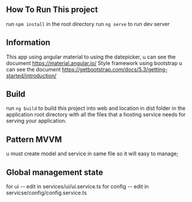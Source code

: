 

## How To Run This project
run `npm install` in the root directory
run `ng serve` to run dev server

## Information
This app using angular material to using the datepicker, u can see the document https://material.angular.io/
Style framework using bootstrap u can see the document https://getbootstrap.com/docs/5.3/getting-started/introduction/

## Build
run `ng build` to build this project into web and location in dist folder in the application root directory with all the files that a hosting service needs for serving your application.


## Pattern MVVM
u must create model and service in same file so it will easy to manage;

## Global management state 
for ui
-- edit in services/ui/ui.service.ts
for config
-- edit in servicse/config/config.service.ts
